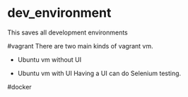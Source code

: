 # dev_environment
This saves all development environments

#vagrant
There are two main kinds of vagrant vm. 
- Ubuntu vm without UI

- Ubuntu vm with UI
Having a UI can do Selenium testing.

#docker
